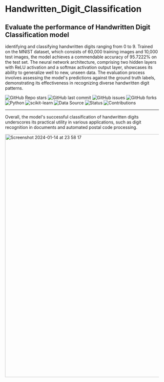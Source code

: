 # Handwritten_Digit_Classification
## Evaluate the performance of Handwritten Digit Classification model

identifying and classifying handwritten digits ranging from 0 to 9. Trained on the MNIST dataset, which consists of 60,000 training images and 10,000 test images, the model achieves a commendable accuracy of 95.7222% on the test set. The neural network architecture, comprising two hidden layers with ReLU activation and a softmax activation output layer, showcases its ability to generalize well to new, unseen data. The evaluation process involves assessing the model's predictions against the ground truth labels, demonstrating its effectiveness in recognizing diverse handwritten digit patterns.


![GitHub Repo stars](https://img.shields.io/github/stars/yourusername/your-repo-name?style=social)
![GitHub last commit](https://img.shields.io/github/last-commit/yourusername/your-repo-name)
![GitHub issues](https://img.shields.io/github/issues/yourusername/your-repo-name)
![GitHub forks](https://img.shields.io/github/forks/yourusername/your-repo-name?style=social)
![Python](https://img.shields.io/badge/Python-3.8-blue)
![scikit-learn](https://img.shields.io/badge/scikit--learn-0.24-orange)
![Data Source](https://img.shields.io/badge/dataset-Kaggle-blue)
![Status](https://img.shields.io/badge/status-active-brightgreen)
![Contributions](https://img.shields.io/badge/contributions-welcome-brightgreen)

<hr>


Overall, the model's successful classification of handwritten digits underscores its practical utility in various applications, such as digit recognition in documents and automated postal code processing.

<img width="794" alt="Screenshot 2024-01-14 at 23 58 17" src="https://github.com/DumindUdara/Handwritten_Digit_Classification/assets/98957798/bda0eb15-c07f-4b6a-82c6-18b947427286">


